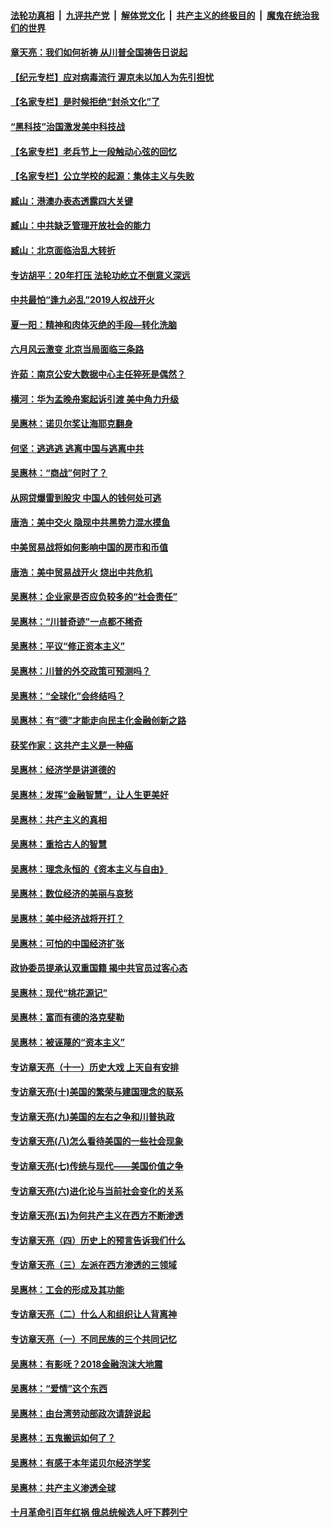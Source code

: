 

####  [法轮功真相](../../../../basic/blob/master/README.md?t=06230531) &nbsp;|&nbsp; [九评共产党](../../../../9ping.md/blob/master/README.md?t=06230531) &nbsp;|&nbsp; [解体党文化](../../../../jtdwh.md/blob/master/README.md?t=06230531)  &nbsp;|&nbsp; [共产主义的终极目的](../../../../gczydzjmd.md/blob/master/README.md?t=06230531) &nbsp;|&nbsp; [魔鬼在统治我们的世界](../../../../mgztzwmdsj.md/blob/master/README.md?t=06230531) 

#### [章天亮：我们如何祈祷 从川普全国祷告日说起](../pages/nsc423/n11944627.md?t=06230531) 

#### [【纪元专栏】应对病毒流行 渥京未以加人为先引担忧](../pages/nsc423/n11875714.md?t=06230531) 

#### [【名家专栏】是时候拒绝“封杀文化”了](../pages/nsc423/n11814093.md?t=06230531) 

#### [“黑科技”治国激发美中科技战](../pages/nsc423/n11638056.md?t=06230531) 

#### [【名家专栏】老兵节上一段触动心弦的回忆](../pages/nsc423/n11646016.md?t=06230531) 

#### [【名家专栏】公立学校的起源：集体主义与失败](../pages/nsc423/n11601833.md?t=06230531) 

#### [臧山：港澳办表态透露四大关键](../pages/nsc423/n11421628.md?t=06230531) 

#### [臧山：中共缺乏管理开放社会的能力](../pages/nsc423/n11407457.md?t=06230531) 

#### [臧山：北京面临治乱大转折](../pages/nsc423/n11406895.md?t=06230531) 

#### [专访胡平：20年打压 法轮功屹立不倒意义深远](../pages/nsc423/n11398800.md?t=06230531) 

#### [中共最怕“逢九必乱”2019人权战开火](../pages/nsc423/n11385248.md?t=06230531) 

#### [夏一阳：精神和肉体灭绝的手段—转化洗脑](../pages/nsc423/n11368250.md?t=06230531) 

#### [六月风云激变 北京当局面临三条路](../pages/nsc423/n11313668.md?t=06230531) 

#### [许茹：南京公安大数据中心主任猝死是偶然？](../pages/nsc423/n11064744.md?t=06230531) 

#### [横河：华为孟晚舟案起诉引渡 美中角力升级](../pages/nsc423/n11027230.md?t=06230531) 

#### [吴惠林：诺贝尔奖让海耶克翻身](../pages/nsc423/n10890049.md?t=06230531) 

#### [何坚：逃逃逃 逃离中国与逃离中共](../pages/nsc423/n10592891.md?t=06230531) 

#### [吴惠林：“商战”何时了？](../pages/nsc423/n10573558.md?t=06230531) 

#### [从网贷爆雷到股灾 中国人的钱何处可逃](../pages/nsc423/n10572800.md?t=06230531) 

#### [唐浩：美中交火 隐现中共黑势力混水摸鱼](../pages/nsc423/n10544040.md?t=06230531) 

#### [中美贸易战将如何影响中国的房市和币值](../pages/nsc423/n10543697.md?t=06230531) 

#### [唐浩：美中贸易战开火 烧出中共危机](../pages/nsc423/n10540126.md?t=06230531) 

#### [吴惠林：企业家是否应负较多的“社会责任”](../pages/nsc423/n10535022.md?t=06230531) 

#### [吴惠林：“川普奇迹”一点都不稀奇](../pages/nsc423/n10512808.md?t=06230531) 

#### [吴惠林：平议“修正资本主义”](../pages/nsc423/n10495724.md?t=06230531) 

#### [吴惠林：川普的外交政策可预测吗？](../pages/nsc423/n10462387.md?t=06230531) 

#### [吴惠林：“全球化”会终结吗？](../pages/nsc423/n10452838.md?t=06230531) 

#### [吴惠林：有“德”才能走向民主化金融创新之路](../pages/nsc423/n10432292.md?t=06230531) 

#### [获奖作家：这共产主义是一种癌](../pages/nsc423/n10431541.md?t=06230531) 

#### [吴惠林：经济学是讲道德的](../pages/nsc423/n10398014.md?t=06230531) 

#### [吴惠林：发挥“金融智慧”，让人生更美好](../pages/nsc423/n10375019.md?t=06230531) 

#### [吴惠林：共产主义的真相](../pages/nsc423/n10351394.md?t=06230531) 

#### [吴惠林：重拾古人的智慧](../pages/nsc423/n10337691.md?t=06230531) 

#### [吴惠林：理念永恒的《资本主义与自由》](../pages/nsc423/n10316274.md?t=06230531) 

#### [吴惠林：数位经济的美丽与哀愁](../pages/nsc423/n10292946.md?t=06230531) 

#### [吴惠林：美中经济战将开打？](../pages/nsc423/n10258825.md?t=06230531) 

#### [吴惠林：可怕的中国经济扩张](../pages/nsc423/n10219147.md?t=06230531) 

#### [政协委员提承认双重国籍 揭中共官员过客心态](../pages/nsc423/n10208809.md?t=06230531) 

#### [吴惠林：现代“桃花源记”](../pages/nsc423/n10185234.md?t=06230531) 

#### [吴惠林：富而有德的洛克斐勒](../pages/nsc423/n10142264.md?t=06230531) 

#### [吴惠林：被诬蔑的“资本主义”](../pages/nsc423/n10124816.md?t=06230531) 

#### [专访章天亮（十一）历史大戏 上天自有安排](../pages/nsc423/n10094905.md?t=06230531) 

#### [专访章天亮(十)美国的繁荣与建国理念的联系](../pages/nsc423/n10094899.md?t=06230531) 

#### [专访章天亮(九)美国的左右之争和川普执政](../pages/nsc423/n10094889.md?t=06230531) 

#### [专访章天亮(八)怎么看待美国的一些社会现象](../pages/nsc423/n10094857.md?t=06230531) 

#### [专访章天亮(七)传统与现代——美国价值之争](../pages/nsc423/n10093140.md?t=06230531) 

#### [专访章天亮(六)进化论与当前社会变化的关系](../pages/nsc423/n10092036.md?t=06230531) 

#### [专访章天亮(五)为何共产主义在西方不断渗透](../pages/nsc423/n10083620.md?t=06230531) 

#### [专访章天亮（四）历史上的预言告诉我们什么](../pages/nsc423/n10083606.md?t=06230531) 

#### [专访章天亮（三）左派在西方渗透的三领域](../pages/nsc423/n10081115.md?t=06230531) 

#### [吴惠林：工会的形成及其功能](../pages/nsc423/n10080633.md?t=06230531) 

#### [专访章天亮（二）什么人和组织让人背离神](../pages/nsc423/n10076637.md?t=06230531) 

#### [专访章天亮（一）不同民族的三个共同记忆](../pages/nsc423/n10074188.md?t=06230531) 

#### [吴惠林：有影呒？2018金融泡沫大地震](../pages/nsc423/n10040534.md?t=06230531) 

#### [吴惠林：“爱情”这个东西](../pages/nsc423/n10019423.md?t=06230531) 

#### [吴惠林：由台湾劳动部政次请辞说起](../pages/nsc423/n9979679.md?t=06230531) 

#### [吴惠林：五鬼搬运如何了？](../pages/nsc423/n9925338.md?t=06230531) 

#### [吴惠林：有感于本年诺贝尔经济学奖](../pages/nsc423/n9871883.md?t=06230531) 

#### [吴惠林：共产主义渗透全球](../pages/nsc423/n9812748.md?t=06230531) 

#### [十月革命引百年红祸 俄总统候选人吁下葬列宁](../pages/nsc423/n9810182.md?t=06230531) 

